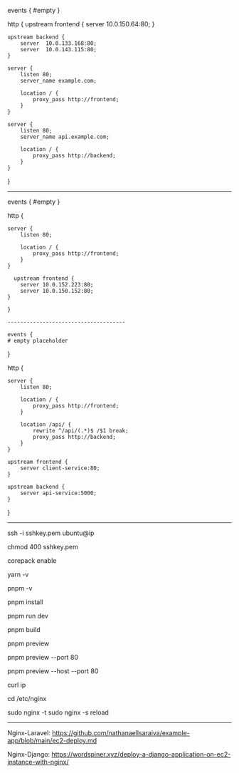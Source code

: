 events {
#empty
}

http {
    upstream frontend {
        server 10.0.150.64:80;
    }

    upstream backend {
        server  10.0.133.168:80;
        server  10.0.143.115:80;
    }

    server {
        listen 80;
        server_name example.com;

        location / {
            proxy_pass http://frontend;
        }
    }

    server {
        listen 80;
        server_name api.example.com;

        location / {
            proxy_pass http://backend;
        }
    }
}


------------------------------


events {
#empty
}

http {
  
    server {
        listen 80;
     
        location / {
            proxy_pass http://frontend;
        }
    }
	
	  upstream frontend {
        server 10.0.152.223:80;
		server 10.0.150.152:80;
    }
	
	}

    -------------------------------------

    events {
    # empty placeholder
}


http {

    server {
        listen 80;

        location / {
            proxy_pass http://frontend;
        }

        location /api/ {
            rewrite ^/api/(.*)$ /$1 break;
            proxy_pass http://backend;
        }
    }

    upstream frontend {
        server client-service:80;
    }

    upstream backend {
        server api-service:5000;
    }
}

-------------------------

ssh -i sshkey.pem ubuntu@ip

chmod 400 sshkey.pem

corepack enable

yarn -v

pnpm -v

pnpm install

pnpm run dev

pnpm build

pnpm preview

pnpm preview --port 80

pnpm preview --host --port 80

curl ip

cd /etc/nginx

sudo nginx -t
sudo nginx -s reload

----------------------

Nginx-Laravel:
https://github.com/nathanaellsaraiva/example-app/blob/main/ec2-deploy.md


Nginx-Django:
https://wordspiner.xyz/deploy-a-django-application-on-ec2-instance-with-nginx/
